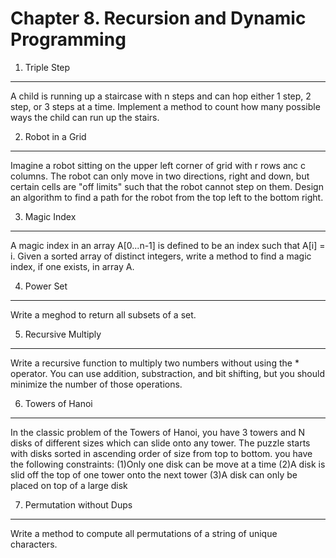 Chapter 8. Recursion and Dynamic Programming
====

1. Triple Step
-----
A child is running up a staircase with n steps and can hop either 1 step, 2 step, or 3 steps at a time. Implement a method to count how many possible ways the child can run up the stairs.

2. Robot in a Grid
---
Imagine a robot sitting on the upper left corner of grid with r rows anc c columns. The robot can only move in two directions, right and down, but certain cells are "off limits" such that the robot cannot step on them. Design an algorithm to find a path for the robot from the top left to the bottom right.

3. Magic Index
---
A magic index in an array A[0...n-1] is defined to be an index such that A[i] = i. Given a sorted array of distinct integers, write a method to find a magic index, if one exists, in array A.

4. Power Set
----
Write a meghod to return all subsets of a set.

5. Recursive Multiply
---
Write a recursive function to multiply two numbers without using the * operator. You can use addition, substraction, and bit shifting, but you should minimize the number of those operations.

6. Towers of Hanoi
-----
In the classic problem of the Towers of Hanoi, you have 3 towers and N disks of different sizes which can slide onto any tower. The puzzle starts with disks sorted in ascending order of size from top to bottom. you have the following constraints:
(1)Only one disk can be move at a time
(2)A disk is slid off the top of one tower onto the next tower
(3)A disk can only be placed on top of a large disk

7. Permutation without Dups
---
Write a method to compute all permutations of a string of unique characters.
